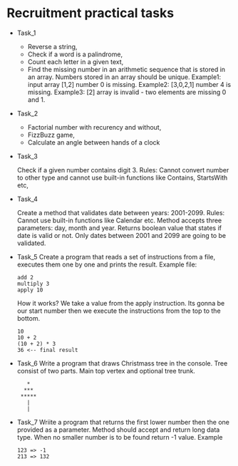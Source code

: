 # Recruitment practical tasks

- Task_1 
    - Reverse a string,
    - Check if a word is a palindrome,
    - Count each letter in a given text,
    - Find the missing number in an arithmetic sequence that is stored in an array. Numbers stored in an array should be unique. Example1: input array [1,2] number 0 is missing. Example2: [3,0,2,1] number 4 is missing. Example3: [2] array is invalid - two elements are missing 0 and 1.
- Task_2
    - Factorial number with recurency and without,
    - FizzBuzz game,
    - Calculate an angle between hands of a clock
- Task_3
    
    Check if a given number contains digit 3. Rules: Cannot convert number to other type and cannot use built-in functions like Contains, StartsWith etc,
- Task_4

    Create a method that validates date between years: 2001-2099. Rules: Cannot use built-in functions like Calendar etc. Method accepts three parameters: day, month and year. Returns boolean value that states if date is valid or not. Only dates between 2001 and 2099 are going to be validated. 
- Task_5
    Create a program that reads a set of instructions from a file, executes them one by one and prints the result. Example file:
    ```
    add 2
    multiply 3
    apply 10
    ```
    How it works? We take a value from the apply instruction. Its gonna be our start number then we execute the instructions from the top to the bottom.
    ```
    10
    10 + 2
    (10 + 2) * 3
    36 <-- final result
    ```
 - Task_6
    Write a program that draws Christmass tree in the console. Tree consist of two parts. Main top vertex and optional tree trunk. 
    ```
       *
      ***
     *****
       |
       |
    ```
 - Task_7
    Wriite a program that returns the first lower number then the one provided as a parameter. Method should accept and return long data type. When no smaller number is to be found return -1 value. Example
    ```
    123 => -1
    213 => 132
    ```
